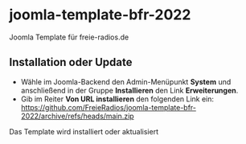 # joomla-template-bfr-2022
Joomla Template für freie-radios.de

## Installation oder Update

- Wähle im Joomla-Backend den Admin-Menüpunkt **System** und anschließend in der Gruppe **Installieren** den Link **Erweiterungen**.
- Gib im Reiter **Von URL installieren** den folgenden Link ein: https://github.com/FreieRadios/joomla-template-bfr-2022/archive/refs/heads/main.zip 

Das Template wird installiert oder aktualisiert

